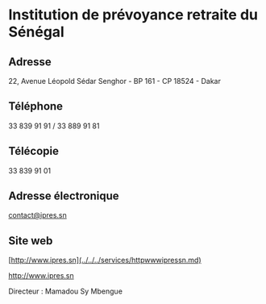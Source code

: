 # Institution de prévoyance retraite du Sénégal

**Adresse**
-----------

22, Avenue Léopold Sédar Senghor - BP 161 - CP 18524 - Dakar

**Téléphone**
-------------

33 839 91 91 / 33 889 91 81

**Télécopie**
-------------

33 839 91 01

**Adresse électronique**
------------------------

[contact@ipres.sn](../../../services/contactipressn.md)

**Site web**
------------

[http://www.ipres.sn](../../../services/httpwwwipressn.md)

http://www.ipres.sn

Directeur : Mamadou Sy Mbengue